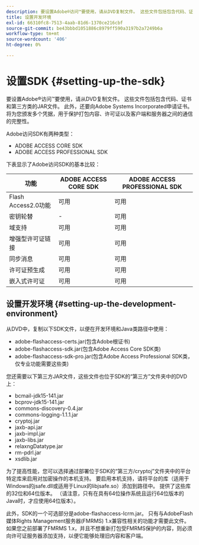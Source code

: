 ```yaml
---
description: 要设置Adobe®访问™要使用，请从DVD复制文件。 这些文件包括包含代码、证书和第三方类的JAR文件。 此外，还要向Adobe Systems Incorporated申请证书。 将为您颁发多个凭据，用于保护打包内容、许可证以及客户端和服务器之间的通信的完整性。
title: 设置开发环境
exl-id: 66310fc8-7513-4aab-81d6-1370ce216cbf
source-git-commit: be43bbbd1051886c8979ff590a3197b2a7249b6a
workflow-type: tm+mt
source-wordcount: '406'
ht-degree: 0%

---
```


# 设置SDK {#setting-up-the-sdk}

要设置Adobe®访问™要使用，请从DVD复制文件。 这些文件包括包含代码、证书和第三方类的JAR文件。 此外，还要向Adobe Systems Incorporated申请证书。 将为您颁发多个凭据，用于保护打包内容、许可证以及客户端和服务器之间的通信的完整性。

Adobe访问SDK有两种类型：
* ADOBE ACCESS CORE SDK
* ADOBE ACCESS PROFESSIONAL SDK

下表显示了Adobe访问SDK的基本比较：

| 功能 | ADOBE ACCESS CORE SDK | ADOBE ACCESS PROFESSIONAL SDK |
|---|---|---|
| Flash Access2.0功能 | 可用 | 可用 |
| 密钥轮替 | - | 可用 |
| 域支持 | 可用 | 可用 |
| 增强型许可证链接 | 可用 | 可用 |
| 同步消息 | 可用 | 可用 |
| 许可证预生成 | 可用 | 可用 |
| 嵌入式许可证 | 可用 | 可用 |

## 设置开发环境 {#setting-up-the-development-environment}

从DVD中，复制以下SDK文件，以便在开发环境和Java类路径中使用：

* adobe-flashaccess-certs.jar(包含Adobe根证书)
* adobe-flashaccess-sdk.jar(包含Adobe Access Core SDK类)
* adobe-flashaccess-sdk-pro.jar(包含Adobe Access Professional SDK类，仅专业功能需要这些类)

您还需要以下第三方JAR文件，这些文件也位于SDK的“第三方”文件夹中的DVD上：

* bcmail-jdk15-141.jar
* bcprov-jdk15-141.jar
* commons-discovery-0.4.jar
* commons-logging-1.1.1.jar
* cryptoj.jar
* jaxb-api.jar
* jaxb-impl.jar
* jaxb-libs.jar
* relaxngDatatype.jar
* rm-pdrl.jar
* xsdlib.jar

为了提高性能，您可以选择通过部署位于SDK的“第三方/cryptoj”文件夹中的平台特定库来启用对加密操作的本机支持。 要启用本机支持，请将平台的库（适用于Windows的jsafe.dll或适用于Linux的libjsafe.so）添加到路径中。 提供了这些库的32位和64位版本。 （请注意，只有在具有64位操作系统且运行64位版本的Java时，才应使用64位版本）。

此外，SDK的一个可选部分是adobe-flashaccess-lcrm.jar。 只有与AdobeFlash媒体Rights Management服务器(FMRMS) 1.x兼容性相关的功能才需要此文件。 如果您之前部署了FMRMS 1.x，并且不想重新打包受FMRMS保护的内容，则必须向许可证服务器添加支持，以便它能够处理旧内容和客户端。
